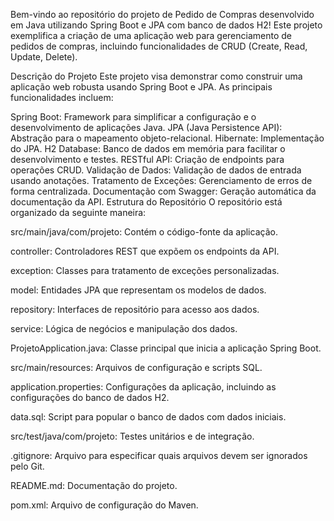 Bem-vindo ao repositório do projeto de Pedido de Compras desenvolvido em Java utilizando Spring Boot e JPA com banco de dados H2! Este projeto exemplifica a criação de uma aplicação web para gerenciamento de pedidos de compras, incluindo funcionalidades de CRUD (Create, Read, Update, Delete).

Descrição do Projeto
Este projeto visa demonstrar como construir uma aplicação web robusta usando Spring Boot e JPA. As principais funcionalidades incluem:

Spring Boot: Framework para simplificar a configuração e o desenvolvimento de aplicações Java.
JPA (Java Persistence API): Abstração para o mapeamento objeto-relacional.
Hibernate: Implementação do JPA.
H2 Database: Banco de dados em memória para facilitar o desenvolvimento e testes.
RESTful API: Criação de endpoints para operações CRUD.
Validação de Dados: Validação de dados de entrada usando anotações.
Tratamento de Exceções: Gerenciamento de erros de forma centralizada.
Documentação com Swagger: Geração automática da documentação da API.
Estrutura do Repositório
O repositório está organizado da seguinte maneira:

src/main/java/com/projeto: Contém o código-fonte da aplicação.

controller: Controladores REST que expõem os endpoints da API.

exception: Classes para tratamento de exceções personalizadas.

model: Entidades JPA que representam os modelos de dados.

repository: Interfaces de repositório para acesso aos dados.

service: Lógica de negócios e manipulação dos dados.

ProjetoApplication.java: Classe principal que inicia a aplicação Spring Boot.

src/main/resources: Arquivos de configuração e scripts SQL.

application.properties: Configurações da aplicação, incluindo as configurações do banco de dados H2.

data.sql: Script para popular o banco de dados com dados iniciais.

src/test/java/com/projeto: Testes unitários e de integração.

.gitignore: Arquivo para especificar quais arquivos devem ser ignorados pelo Git.

README.md: Documentação do projeto.

pom.xml: Arquivo de configuração do Maven.
